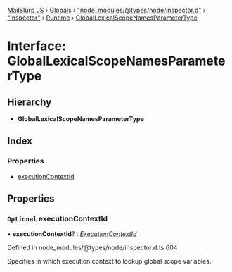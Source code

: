 [MailSlurp JS](../README.md) › [Globals](../globals.md) › ["node_modules/@types/node/inspector.d"](../modules/_node_modules__types_node_inspector_d_.md) › ["inspector"](../modules/_node_modules__types_node_inspector_d_._inspector_.md) › [Runtime](../modules/_node_modules__types_node_inspector_d_._inspector_.runtime.md) › [GlobalLexicalScopeNamesParameterType](_node_modules__types_node_inspector_d_._inspector_.runtime.globallexicalscopenamesparametertype.md)

# Interface: GlobalLexicalScopeNamesParameterType

## Hierarchy

* **GlobalLexicalScopeNamesParameterType**

## Index

### Properties

* [executionContextId](_node_modules__types_node_inspector_d_._inspector_.runtime.globallexicalscopenamesparametertype.md#optional-executioncontextid)

## Properties

### `Optional` executionContextId

• **executionContextId**? : *[ExecutionContextId](../modules/_node_modules__types_node_inspector_d_._inspector_.runtime.md#executioncontextid)*

Defined in node_modules/@types/node/inspector.d.ts:604

Specifies in which execution context to lookup global scope variables.
